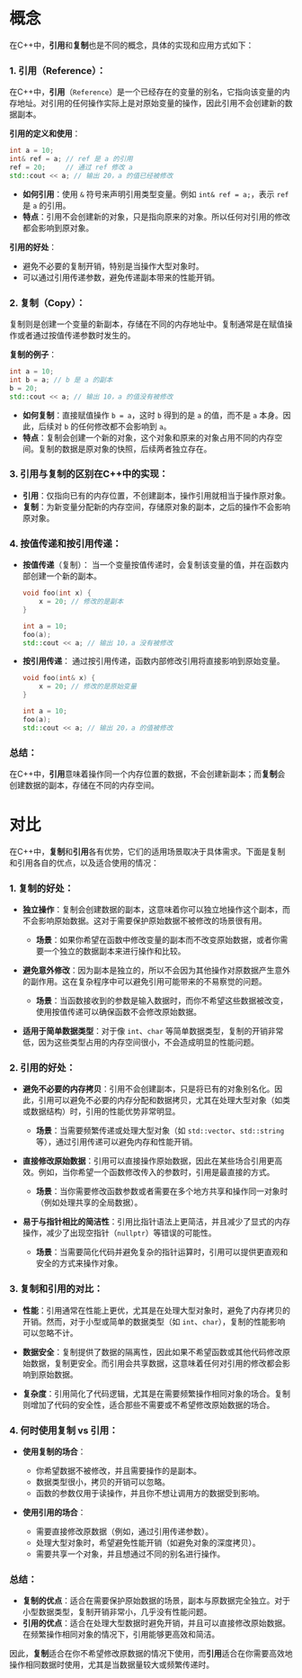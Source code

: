 # 概念
在C++中，**引用**和**复制**也是不同的概念，具体的实现和应用方式如下：

### 1. **引用（Reference）**：
在C++中，**引用**（`Reference`）是一个已经存在的变量的别名，它指向该变量的内存地址。对引用的任何操作实际上是对原始变量的操作，因此引用不会创建新的数据副本。

**引用的定义和使用**：
```cpp
int a = 10;
int& ref = a; // ref 是 a 的引用
ref = 20;     // 通过 ref 修改 a
std::cout << a; // 输出 20，a 的值已经被修改
```

- **如何引用**：使用 `&` 符号来声明引用类型变量。例如 `int& ref = a;`，表示 `ref` 是 `a` 的引用。
- **特点**：引用不会创建新的对象，只是指向原来的对象。所以任何对引用的修改都会影响到原对象。

**引用的好处**：
- 避免不必要的复制开销，特别是当操作大型对象时。
- 可以通过引用传递参数，避免传递副本带来的性能开销。

### 2. **复制（Copy）**：
复制则是创建一个变量的新副本，存储在不同的内存地址中。复制通常是在赋值操作或者通过按值传递参数时发生的。

**复制的例子**：
```cpp
int a = 10;
int b = a; // b 是 a 的副本
b = 20;
std::cout << a; // 输出 10，a 的值没有被修改
```

- **如何复制**：直接赋值操作 `b = a`，这时 `b` 得到的是 `a` 的值，而不是 `a` 本身。因此，后续对 `b` 的任何修改都不会影响到 `a`。
- **特点**：复制会创建一个新的对象，这个对象和原来的对象占用不同的内存空间。复制的数据是原对象的快照，后续两者独立存在。

### 3. **引用与复制的区别在C++中的实现**：
- **引用**：仅指向已有的内存位置，不创建副本，操作引用就相当于操作原对象。
- **复制**：为新变量分配新的内存空间，存储原对象的副本，之后的操作不会影响原对象。

### 4. **按值传递和按引用传递**：
- **按值传递**（复制）：
  当一个变量按值传递时，会复制该变量的值，并在函数内部创建一个新的副本。

  ```cpp
  void foo(int x) {
      x = 20; // 修改的是副本
  }
  
  int a = 10;
  foo(a);
  std::cout << a; // 输出 10，a 没有被修改
  ```

- **按引用传递**：
  通过按引用传递，函数内部修改引用将直接影响到原始变量。

  ```cpp
  void foo(int& x) {
      x = 20; // 修改的是原始变量
  }
  
  int a = 10;
  foo(a);
  std::cout << a; // 输出 20，a 的值被修改
  ```

### 总结：
在C++中，**引用**意味着操作同一个内存位置的数据，不会创建新副本；而**复制**会创建数据的副本，存储在不同的内存空间。

# 对比

在C++中，**复制**和**引用**各有优势，它们的适用场景取决于具体需求。下面是复制和引用各自的优点，以及适合使用的情况：

### 1. **复制的好处**：

- **独立操作**：复制会创建数据的副本，这意味着你可以独立地操作这个副本，而不会影响原始数据。这对于需要保护原始数据不被修改的场景很有用。
  - **场景**：如果你希望在函数中修改变量的副本而不改变原始数据，或者你需要一个独立的数据副本来进行操作和比较。

- **避免意外修改**：因为副本是独立的，所以不会因为其他操作对原数据产生意外的副作用。这在复杂程序中可以避免引用可能带来的不易察觉的问题。
  - **场景**：当函数接收到的参数是输入数据时，而你不希望这些数据被改变，使用按值传递可以确保函数不会修改原始数据。

- **适用于简单数据类型**：对于像 `int`、`char` 等简单数据类型，复制的开销非常低，因为这些类型占用的内存空间很小，不会造成明显的性能问题。

### 2. **引用的好处**：

- **避免不必要的内存拷贝**：引用不会创建副本，只是将已有的对象别名化。因此，引用可以避免不必要的内存分配和数据拷贝，尤其在处理大型对象（如类或数据结构）时，引用的性能优势非常明显。
  - **场景**：当需要频繁传递或处理大型对象（如 `std::vector`、`std::string` 等），通过引用传递可以避免内存和性能开销。

- **直接修改原始数据**：引用可以直接操作原始数据，因此在某些场合引用更高效。例如，当你希望一个函数修改传入的参数时，引用是最直接的方式。
  - **场景**：当你需要修改函数参数或者需要在多个地方共享和操作同一对象时（例如处理共享的全局数据）。

- **易于与指针相比的简洁性**：引用比指针语法上更简洁，并且减少了显式的内存操作，减少了出现空指针（`nullptr`）等错误的可能性。
  - **场景**：当需要简化代码并避免复杂的指针运算时，引用可以提供更直观和安全的方式来操作对象。

### 3. **复制和引用的对比**：

- **性能**：引用通常在性能上更优，尤其是在处理大型对象时，避免了内存拷贝的开销。然而，对于小型或简单的数据类型（如 `int`、`char`），复制的性能影响可以忽略不计。
  
- **数据安全**：复制提供了数据的隔离性，因此如果不希望函数或其他代码修改原始数据，复制更安全。而引用会共享数据，这意味着任何对引用的修改都会影响到原始数据。

- **复杂度**：引用简化了代码逻辑，尤其是在需要频繁操作相同对象的场合。复制则增加了代码的安全性，适合那些不需要或不希望修改原始数据的场合。

### 4. **何时使用复制 vs 引用**：

- **使用复制的场合**：
  - 你希望数据不被修改，并且需要操作的是副本。
  - 数据类型很小，拷贝的开销可以忽略。
  - 函数的参数仅用于读操作，并且你不想让调用方的数据受到影响。

- **使用引用的场合**：
  - 需要直接修改原数据（例如，通过引用传递参数）。
  - 处理大型对象时，希望避免性能开销（如避免对象的深度拷贝）。
  - 需要共享一个对象，并且想通过不同的别名进行操作。

### 总结：

- **复制的优点**：适合在需要保护原始数据的场景，副本与原数据完全独立。对于小型数据类型，复制开销非常小，几乎没有性能问题。
- **引用的优点**：适合在处理大型数据时避免开销，并且可以直接修改原始数据。在频繁操作相同对象的情况下，引用能够更高效和简洁。

因此，**复制**适合在你不希望修改原数据的情况下使用，而**引用**适合在你需要高效地操作相同数据时使用，尤其是当数据量较大或频繁传递时。